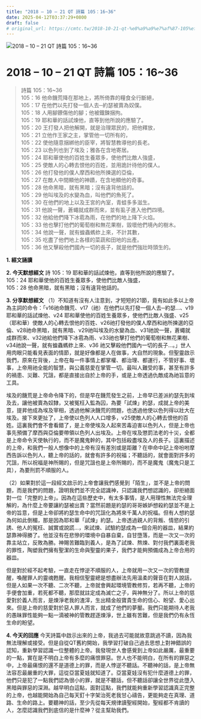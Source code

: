 ```yaml
---
title: "2018 – 10 – 21 QT 詩篇 105：16~36"
date: 2025-04-12T03:37:29+0800
draft: false
# original_url: https://cmtc.tw/2018-10-21-qt-%e8%a9%a9%e7%af%87-105%ef%bc%9a1636
---
```


![2018 – 10 – 21 QT 詩篇 105：16\~36](/images/qt.jpg   "2018 – 10 – 21 QT 詩篇 105：16\~36")

# 2018 – 10 – 21 QT 詩篇 105：16\~36

> 詩篇 105：16\~36  
> 105：16 他命饑荒降在那地上，將所倚靠的糧食全行斷絕，  
> 105：17 在他們以先打發一個人去─約瑟被賣為奴僕。  
> 105：18 人用腳鐐傷他的腳；他被鐵鍊捆拘。  
> 105：19 耶和華的話試煉他，直等到他所說的應驗了。  
> 105：20 王打發人把他解開，就是治理眾民的，把他釋放，  
> 105：21 立他作王家之主，掌管他一切所有的，  
> 105：22 使他隨意捆綁他的臣宰，將智慧教導他的長老。  
> 105：23 以色列也到了埃及；雅各在含地寄居。  
> 105：24 耶和華使他的百姓生養眾多，使他們比敵人強盛，  
> 105：25 使敵人的心轉去恨他的百姓，並用詭計待他的僕人。  
> 105：26 他打發他的僕人摩西和他所揀選的亞倫，  
> 105：27 在敵人中間顯他的神蹟，在含地顯他的奇事。  
> 105：28 他命黑暗，就有黑暗；沒有違背他話的。  
> 105：29 他叫埃及的水變為血，叫他們的魚死了。  
> 105：30 在他們的地上以及王宮的內室，青蛙多多滋生。  
> 105：31 他說一聲，蒼蠅就成群而來，並有虱子進入他們四境。  
> 105：32 他給他們降下冰雹為雨，在他們的地上降下火焰。  
> 105：33 他也擊打他們的葡萄樹和無花果樹，毀壞他們境內的樹木。  
> 105：34 他說一聲，就有蝗蟲螞蚱上來，不計其數，  
> 105：35 吃盡了他們地上各樣的菜蔬和田地的出產。  
> 105：36 他又擊殺他們國內一切的長子，就是他們強壯時頭生的。

**1. 經文誦讀**

**2.  今天默想經文**
詩 105：19 耶和華的話試煉他，直等到他所說的應驗了。  
105：24 耶和華使他的百姓生養眾多，使他們比敵人強盛，  
105：28 他命黑暗，就有黑暗；沒有違背他話的。

**3. 分享默想經文**
（1）不知道有沒有人注意到，才短短的21節，竟有如此多以上帝為主詞的命令：「v16祂命饑荒、v17（祂）在他們以先打發一個人去─約瑟…、v19耶和華的話試煉他、v24 耶和華使他的百姓生養眾多，使他們比敵人強盛、v25（耶和華）使敵人的心轉去恨他的百姓、v26祂打發他的僕人摩西和祂所揀選的亞倫、v28祂命黑暗，就有黑暗、v29祂叫埃及的水變為血、v31祂說一聲，蒼蠅就成群而來、v32祂給他們降下冰雹為雨、v33祂也擊打他們的葡萄樹和無花果樹、v34祂說一聲，就有蝗蟲螞蚱上來、v36 祂又擊殺他們國內一切的長子…。」世人用肉眼只能看見表面的情節，就是好像都是人在做事，大自然的現象。但聖靈啟示我們，原來在背後，上帝在每一件事情上都掌權、都治理、都運行，不管好事、壞事，上帝用祂全能的智慧，與公義慈愛在掌管一切。最叫人難受的事，甚至有許多的禍患、災難、咒詛，都是直接出自於上帝的手，或是上帝透過仇敵成為祂旨意的工具。

埃及的饑荒是上帝命令降下的，但是早在饑荒發生之前，上帝早已差派約瑟先到埃及去，讓他被賣為奴隸，又被冤枉入監為囚，為要「試煉」約瑟，成就上帝的美意，提昇他成為埃及宰相，透過他解決饑荒的問題，也透過他使以色列得以壯大在埃及。接下來更扯了，上帝使以色列人人口增多，v25使敵人的心轉去恨他的百姓。這裏我們會不會看錯了，是上帝使埃及人起來苦毒迫害以色列人，但是上帝也事先預備了摩西與亞倫要帶領以色列人出埃及。上帝在埃及懲罰法老的十災，全都是上帝命令天使執行的，而不是魔鬼幹的，其中包括殺盡埃及人的長子。這裏描述的上帝，和我們一般人想像中的上帝有沒有差別或是距離？在申命中記上帝吩咐摩西告訴以色列人，聽上帝的話的，就會有許多的祝福；不聽話的，就會面對許多的咒詛，所以祝福是神所賜的，但是咒詛也是上帝所賜的，而不是魔鬼（魔鬼只是工具），為要刑罰不順服的人。

（2）如果對於這一段經文啟示的上帝會讓我們感覺到「陌生」，並不是上帝的問題，而是我們的問題，證明我們並不完全認識神，只認識我們想認識的，卻拒絕面對一位「完整的上帝」。因為在這些歷史中，有太多事情，是人用理性無法完全理解的，為什麼上帝要讓約瑟被出賣？當然前題是約瑟的哥哥嫉妒想殺約瑟並不是上帝的旨意，但是上帝卻將約瑟生命中的咒詛化為將來千萬人的祝福。但有人想約瑟為何如此倒楣，那是因為耶和華「試煉」約瑟。上帝透過親人的背叛、情慾的引誘、他人的冤枉、誠實或說謊…，來試煉、試驗約瑟成為一個合用的器皿，結果約瑟靠神得勝了。他並沒有在悲慘的環境中自暴自棄，自甘墮落，而是一次又一次的靠主站立，反敗為勝。神賜苦難臨到義人，是為了試煉、熬煉、對付我們裏面老我的罪性，陶塑我們擁有聖潔的生命與聖靈的果子，我們才能夠預備成為上帝合用的器皿。

但是對於經不起考驗，一直走在悖逆不順服的人，上帝就用一次又一次的管教提醒，喚醒罪人的靈魂甦醒。我相信聖靈總是想盡辦法先用溫柔的聲音在對人說話，但是人如果一次不聽、二次不聽，上帝就會興起環境管教修剪，若再不聽，上帝的手便會加重，若死都不聽，那麼就註定成為滅亡之子，與神無分了。所以上帝的慈愛對於義人而言，是煉淨老我的渣滓，生出精金般寶貴生命的信心、盼望、愛心出來。但是上帝的慈愛對於惡人罪人而言，就成了他們的夢靨。我們只能期待人老我的愚昧罪性能夠一點一滴被神的管教趕逐煉淨，世上雖有苦難，但是我們仍有永恆生命的盼望。

**4. 今天的回應**
今天詩篇中啟示出來的上帝，我過去可能就故意跳過不讀，因為我無法理解或接受。但是自從QT舊約開始，我學習打破自己過去思想上對神錯誤的認知，重新學習認識一位整體的上帝。我發現世人會感覺到上帝如此嚴厲，最重要的一點，實在是不明白上帝有多麼的痛恨罪惡。世人也不能明白，在所有的罪惡之中，上帝最痛恨的還不是道德上的罪，而是人悖逆不聽話。不聽神的話，是上帝無法容忍最嚴重的大罪，這從亞當夏娃就知道了。亞當夏娃沒有犯什麼道德上的罪，他們只是犯了一點我們認為很小的罪，就是不聽話，但不聽話卻讓全世界從此墮入黑暗與罪惡的深淵。越早明白這點，面對這點，我們就能夠重新學習認識真正完整的上帝，也越能開始為自己每天釘十字架治死老我甘心禱告，更能夠走在真理、道路、生命的路上。要聽神的話，至少先從每天規律讀聖經開始，聖經都不肯讀的人，怎麼認識我們到底信的是什麼神？從主幫助我們。

